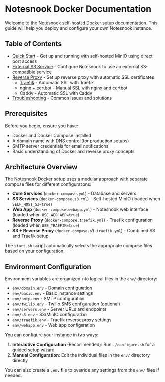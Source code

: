 # Notesnook Docker Documentation

Welcome to the Notesnook self-hosted Docker setup documentation. This guide will help you deploy and configure your own Notesnook instance.

## Table of Contents

- [Quick Start](./quick-start.md) - Get up and running with self-hosted MinIO using direct port access
- [External S3 Service](./external-s3.md) - Configure Notesnook to use an external S3-compatible service
- [Reverse Proxy](./reverse-proxy/README.md) - Set up reverse proxy with automatic SSL certificates
  - [Traefik](./reverse-proxy/traefik/README.md) - Automatic SSL with Traefik
  - [nginx + certbot](./reverse-proxy/nginx/README.md) - Manual SSL with nginx and certbot
  - [Caddy](./reverse-proxy/caddy/README.md) - Automatic SSL with Caddy
- [Troubleshooting](./troubleshooting.md) - Common issues and solutions

## Prerequisites

Before you begin, ensure you have:

- Docker and Docker Compose installed
- A domain name with DNS control (for production setups)
- SMTP server credentials for email notifications
- Basic understanding of Docker and reverse proxy concepts

## Architecture Overview

The Notesnook Docker setup uses a modular approach with separate compose files for different configurations:

- **Core Services** (`docker-compose.yml`) - Database and servers
- **S3 Services** (`docker-compose.s3.yml`) - Self-hosted MinIO (loaded when `SELF_HOST_S3=true`)
- **Web App** (`docker-compose.webapp.yml`) - Notesnook web interface (loaded when `USE_WEB_APP=true`)
- **Reverse Proxy** (`docker-compose.traefik.yml`) - Traefik configuration (loaded when `USE_TRAEFIK=true`)
- **S3 + Reverse Proxy** (`docker-compose.s3.traefik.yml`) - Combined S3 and Traefik setup

The `start.sh` script automatically selects the appropriate compose files based on your configuration.

## Environment Configuration

Environment variables are organized into logical files in the `env/` directory:

- `env/domain.env` - Domain configuration
- `env/basic.env` - Basic instance settings
- `env/smtp.env` - SMTP configuration
- `env/twilio.env` - Twilio SMS configuration (optional)
- `env/servers.env` - Server URLs and endpoints
- `env/s3.env` - S3/MinIO configuration
- `env/traefik.env` - Traefik reverse proxy settings
- `env/webapp.env` - Web app configuration

You can configure your instance in two ways:

1. **Interactive Configuration** (Recommended): Run `./configure.sh` for a guided setup wizard
2. **Manual Configuration**: Edit the individual files in the `env/` directory directly

You can also create a `.env` file to override any settings from the `env/` files if needed.
 
 
 
 